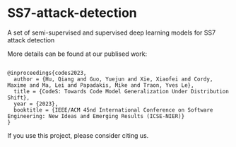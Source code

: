 # SS7-attack-detection
A set of semi-supervised and supervised deep learning models for SS7 attack detection

More details can be found at our publised work:

<pre><code>
@inproceedings{codes2023,
  author = {Hu, Qiang and Guo, Yuejun and Xie, Xiaofei and Cordy, Maxime and Ma, Lei and Papadakis, Mike and Traon, Yves Le},
  title = {CodeS: Towards Code Model Generalization Under Distribution Shift},
  year = {2023},
  booktitle = {IEEE/ACM 45nd International Conference on Software Engineering: New Ideas and Emerging Results (ICSE-NIER)}
}
</code></pre>


If you use this project, please consider citing us.
